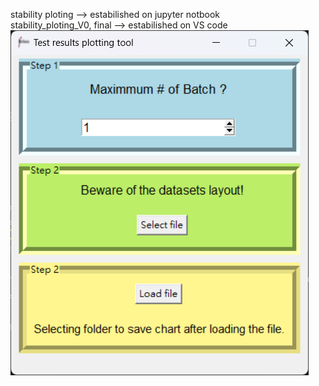 stability ploting --> estabilished on jupyter notbook  
stability_ploting_V0, final --> estabilished on VS code  
![test image](https://github.com/alayah2626517/testing-data-plotting/blob/main/test_data_plotting_tool.png)
